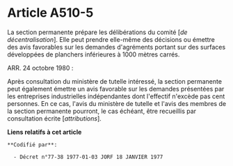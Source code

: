 # Article A510-5

La section permanente prépare les délibérations du comité [*de décentralisation*]. Elle peut prendre elle-même des décisions
ou émettre des avis favorables sur les demandes d'agréments portant sur des surfaces développées de planchers inférieures à
1000 mètres carrés.

ARR. 24 octobre 1980 :

Après consultation du ministère de tutelle intéressé, la section permanente peut également émettre un avis favorable sur les
demandes présentées par les entreprises industrielles indépendantes dont l'effectif n'excède pas cent personnes. En ce cas,
l'avis du ministère de tutelle et l'avis des membres de la section permanente pourront, le cas échéant, être recueillis par
consultation écrite [*attributions*].

**Liens relatifs à cet article**

	**Codifié par**:

	  - Décret n°77-38 1977-01-03 JORF 18 JANVIER 1977
